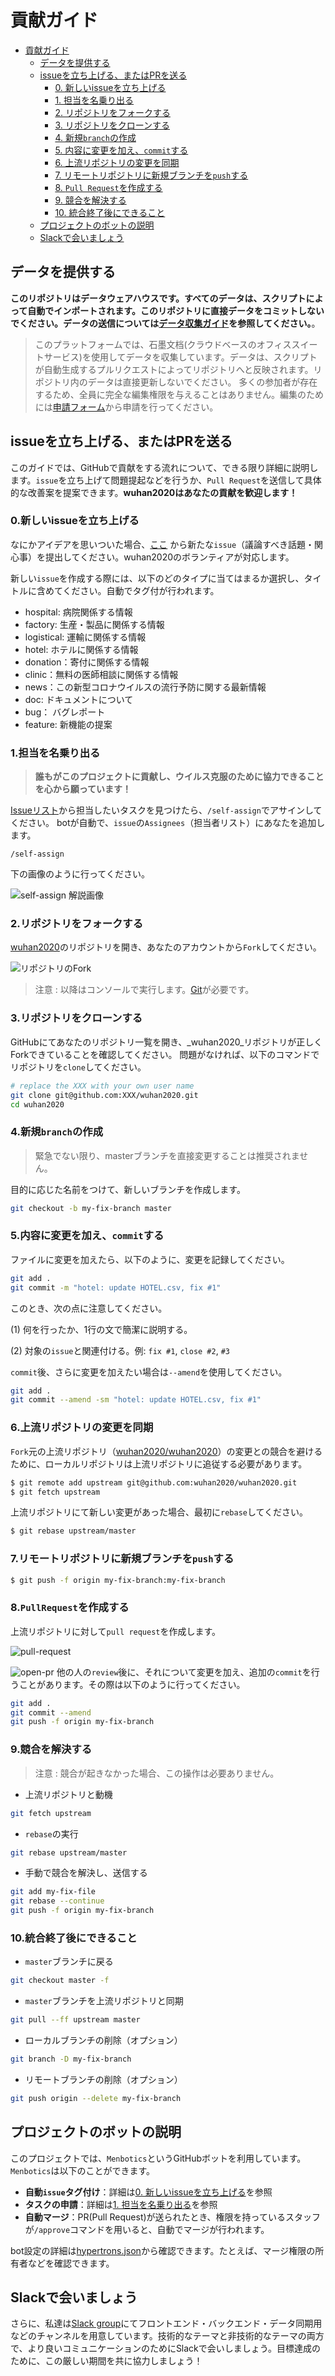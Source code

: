 # 貢献ガイド

<!-- TOC -->

- [貢献ガイド](#貢献ガイド)
  - [データを提供する](#データを提供する)
  - [issueを立ち上げる、またはPRを送る](#issueを立ち上げる、またはPRを送る)
    - [0. 新しいissueを立ち上げる](#0新しいissueを立ち上げる)
    - [1. 担当を名乗り出る](#1担当を名乗り出る)
    - [2. リポジトリをフォークする](#2.リポジトリをフォークする)
    - [3. リポジトリをクローンする](#3.リポジトリをクローンする)
    - [4. 新規`branch`の作成](#4.新規`branch`の作成)
    - [5. 内容に変更を加え、`commit`する](#5.内容に変更を加え、`commit`する)
    - [6. 上流リポジトリの変更を同期](#6.上流リポジトリの変更を同期)
    - [7. リモートリポジトリに新規ブランチを`push`する](#7.リモートリポジトリに新規ブランチを`push`する)
    - [8. `Pull Request`を作成する](#8.`PullRequest`を作成する)
    - [9. 競合を解決する](#9.競合を解決する)
    - [10. 統合終了後にできること](#10.統合終了後にできること)
  - [プロジェクトのボットの説明](#プロジェクトのボットの説明)
  - [Slackで会いましょう](#Slackで会いましょう)

<!-- /TOC -->

## データを提供する

**このリポジトリはデータウェアハウスです。すべてのデータは、スクリプトによって自動でインポートされます。このリポジトリに直接データをコミットしないでください。データの送信については[データ収集ガイド](../../ja-ja/dev/information-guide.md)を参照してください。**。

> このプラットフォームでは、石墨文档(クラウドベースのオフィススイートサービス)を使用してデータを収集しています。データは、スクリプトが自動生成するプルリクエストによってリポジトリへと反映されます。リポジトリ内のデータは直接更新しないでください。
> 多くの参加者が存在するため、全員に完全な編集権限を与えることはありません。編集のためには[申請フォーム](https://shimo.im/forms/YVJkGrGCWwQPTpqY/fill)から申請を行ってください。

## issueを立ち上げる、またはPRを送る

このガイドでは、GitHubで貢献をする流れについて、できる限り詳細に説明します。`issue`を立ち上げて問題提起などを行うか、`Pull Request`を送信して具体的な改善案を提案できます。**wuhan2020はあなたの貢献を歓迎します！**

### 0.新しいissueを立ち上げる

なにかアイデアを思いついた場合、[ここ](https://github.com/wuhan2020/wuhan2020/issues) から新たな`issue`（議論すべき話題・関心事）を提出してください。wuhan2020のボランティアが対応します。

新しい`issue`を作成する際には、以下のどのタイプに当てはまるか選択し、タイトルに含めてください。自動でタグ付が行われます。

-   hospital: 病院関係する情報
-   factory: 生産・製品に関係する情報
-   logistical: 運輸に関係する情報
-   hotel: ホテルに関係する情報
-   donation：寄付に関係する情報
-   clinic：無料の医師相談に関係する情報
-   news：この新型コロナウイルスの流行予防に関する最新情報
-   doc: ドキュメントについて
-   bug： バグレポート
-   feature: 新機能の提案

### 1.担当を名乗り出る

> **誰もがこのプロジェクトに貢献し、ウイルス克服のために協力できることを心から願っています！**

[Issueリスト](https://github.com/wuhan2020/wuhan2020/issues)から担当したいタスクを見つけたら、`/self-assign`でアサインしてください。 botが自動で、`issue`の`Assignees`（担当者リスト）にあなたを追加します。

```text
/self-assign
```

下の画像のように行ってください。

![self-assign 解説画像](/images/docs/self-assign.png)

### 2.リポジトリをフォークする

[wuhan2020](https://github.com/wuhan2020/wuhan2020)のリポジトリを開き、あなたのアカウントから`Fork`してください。

![リポジトリのFork](/images/docs/fork-repo.png)

> 注意 : 以降はコンソールで実行します。[Git](https://git-scm.com/)が必要です。

### 3.リポジトリをクローンする

GitHubにてあなたのリポジトリ一覧を開き、_wuhan2020_リポジトリが正しくForkできていることを確認してください。
問題がなければ、以下のコマンドでリポジトリを`clone`してください。

```bash
# replace the XXX with your own user name
git clone git@github.com:XXX/wuhan2020.git
cd wuhan2020
```

### 4.新規`branch`の作成

> 緊急でない限り、masterブランチを直接変更することは推奨されません。

目的に応じた名前をつけて、新しいブランチを作成します。

```bash
git checkout -b my-fix-branch master
```

### 5.内容に変更を加え、`commit`する

ファイルに変更を加えたら、以下のように、変更を記録してください。

```bash
git add .
git commit -m "hotel: update HOTEL.csv, fix #1"
```

このとき、次の点に注意してください。

(1) 何を行ったか、1行の文で簡潔に説明する。

(2) 対象の`issue`と関連付ける。例: `fix #1`, `close #2`, `#3`

`commit`後、さらに変更を加えたい場合は`--amend`を使用してください。

```bash
git add .
git commit --amend -sm "hotel: update HOTEL.csv, fix #1"
```

### 6.上流リポジトリの変更を同期

`Fork`元の上流リポジトリ（[wuhan2020/wuhan2020](https://github.com/wuhan2020/wuhan2020)）の変更との競合を避けるために、ローカルリポジトリは上流リポジトリに追従する必要があります。

```bash
$ git remote add upstream git@github.com:wuhan2020/wuhan2020.git
$ git fetch upstream
```

上流リポジトリにて新しい変更があった場合、最初に`rebase`してください。

```bash
$ git rebase upstream/master
```

### 7.リモートリポジトリに新規ブランチを`push`する

```bash
$ git push -f origin my-fix-branch:my-fix-branch
```

### 8.`PullRequest`を作成する

上流リポジトリに対して`pull request`を作成します。

![pull-request](/images/docs/pull-request.png)

![open-pr](/images/docs/open-pr.png)
他の人の`review`後に、それについて変更を加え、追加の`commit`を行うことがあります。その際は以下のように行ってください。

```bash
git add .
git commit --amend
git push -f origin my-fix-branch
```

### 9.競合を解決する

> 注意 : 競合が起きなかった場合、この操作は必要ありません。

- 上流リポジトリと動機

```bash
git fetch upstream
```

- `rebase`の実行

```bash
git rebase upstream/master
```

- 手動で競合を解決し、送信する

```bash
git add my-fix-file
git rebase --continue
git push -f origin my-fix-branch
```

### 10.統合終了後にできること

- `master`ブランチに戻る

```bash
git checkout master -f
```

- `master`ブランチを上流リポジトリと同期

```bash
git pull --ff upstream master
```

- ローカルブランチの削除（オプション）

```bash
git branch -D my-fix-branch
```

- リモートブランチの削除（オプション）

```bash
git push origin --delete my-fix-branch
```

## プロジェクトのボットの説明

このプロジェクトでは、`Menbotics`というGitHubボットを利用しています。
`Menbotics`は以下のことができます。

-   **自動`issue`タグ付け**：詳細は[0. 新しいissueを立ち上げる](#0.新しいissueを立ち上げる)を参照
-   **タスクの申請**：詳細は[1. 担当を名乗り出る](#1担当を名乗り出る)を参照
-   **自動マージ**：PR(Pull Request)が送られたとき、権限を持っているスタッフが`/approve`コマンドを用いると、自動でマージが行われます。

bot設定の詳細は[hypertrons.json](./.github/hypertrons.json)から確認できます。たとえば、マージ権限の所有者などを確認できます。

## Slackで会いましょう

さらに、私達は[Slack group](https://join.slack.com/t/wuhan2020/shared_invite/enQtOTQxMTU4MzgyNTYwLWIxMTMyNWI4NWE2YTk3NGRjZGJhMjUzNmJhMjg1MDQ3OTEzNDE5NGY4MWFhMjRlYWU4MmE3ZGQyOGU4N2YwMzY)にてフロントエンド・バックエンド・データ同期用などのチャンネルを用意しています。技術的なテーマと非技術的なテーマの両方で、より良いコミュニケーションのためにSlackで会いしましょう。目標達成のために、この厳しい期間を共に協力しましょう！
